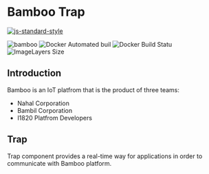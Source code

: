 # Bamboo Trap
[![js-standard-style](https://cdn.rawgit.com/feross/standard/master/badge.svg)](http://standardjs.com)

![bamboo](https://img.shields.io/badge/bambil-bamboo-orange.svg?style=flat-square)
![Docker Automated buil](https://img.shields.io/docker/automated/ibamboo/trap.svg?style=flat-square)
![Docker Build Statu](https://img.shields.io/docker/build/ibamboo/trap.svg?style=flat-square)
![ImageLayers Size](https://img.shields.io/imagelayers/image-size/ibamboo/trap/latest.svg?style=flat-square)


## Introduction
Bamboo is an IoT platfrom that is the product of three teams:

* Nahal Corporation
* Bambil Corporation
* I1820 Platfrom Developers


## Trap
Trap component provides a real-time way for applications in order to communicate with
Bamboo platform.
